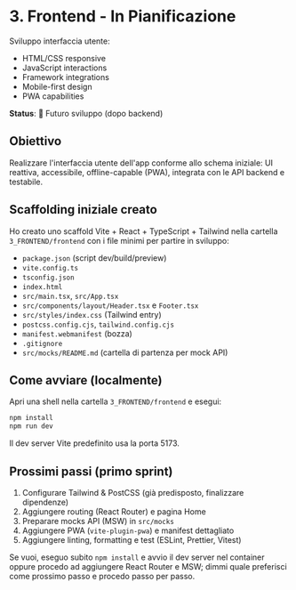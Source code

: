 # 3. Frontend - In Pianificazione

Sviluppo interfaccia utente:
- HTML/CSS responsive
- JavaScript interactions
- Framework integrations
- Mobile-first design
- PWA capabilities

**Status**: 🔄 Futuro sviluppo (dopo backend)

## Obiettivo
Realizzare l'interfaccia utente dell'app conforme allo schema iniziale: UI reattiva, accessibile, offline-capable (PWA), integrata con le API backend e testabile.

## Scaffolding iniziale creato
Ho creato uno scaffold Vite + React + TypeScript + Tailwind nella cartella `3_FRONTEND/frontend` con i file minimi per partire in sviluppo:

- `package.json` (script dev/build/preview)
- `vite.config.ts`
- `tsconfig.json`
- `index.html`
- `src/main.tsx`, `src/App.tsx`
- `src/components/layout/Header.tsx` e `Footer.tsx`
- `src/styles/index.css` (Tailwind entry)
- `postcss.config.cjs`, `tailwind.config.cjs`
- `manifest.webmanifest` (bozza)
- `.gitignore`
- `src/mocks/README.md` (cartella di partenza per mock API)

## Come avviare (localmente)
Apri una shell nella cartella `3_FRONTEND/frontend` e esegui:

```bash
npm install
npm run dev
```

Il dev server Vite predefinito usa la porta 5173.

## Prossimi passi (primo sprint)
1. Configurare Tailwind & PostCSS (già predisposto, finalizzare dipendenze)
2. Aggiungere routing (React Router) e pagina Home
3. Preparare mocks API (MSW) in `src/mocks`
4. Aggiungere PWA (`vite-plugin-pwa`) e manifest dettagliato
5. Aggiungere linting, formatting e test (ESLint, Prettier, Vitest)

Se vuoi, eseguo subito `npm install` e avvio il dev server nel container oppure procedo ad aggiungere React Router e MSW; dimmi quale preferisci come prossimo passo e procedo passo per passo.